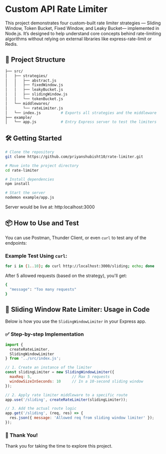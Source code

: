 # Custom API Rate Limiter

This project demonstrates four custom-built rate limiter strategies — Sliding Window, Token Bucket, Fixed Window, and Leaky Bucket— implemented in Node.js. It’s designed to help understand core concepts behind rate-limiting algorithms without relying on external libraries like express-rate-limit or Redis.

## 📁 Project Structure

```bash
├── src/
│   ├── strategies/
│   │   ├── abstract.js
│   │   ├── fixedWindow.js
│   │   ├── leakyBucket.js
│   │   ├── slidingWindow.js
│   │   └── tokenBucket.js
│   └── middlewares/
│       └── rateLimiter.js
│   └── index.js         # Exports all strategies and the middleware
├── example/
│   └── app.js           # Entry Express server to test the limiters
```

## 🛠️ Getting Started

```bash
# Clone the repository
git clone https://github.com/priyanshubisht10/rate-limiter.git

# Move into the project directory
cd rate-limiter

# Install dependencies
npm install

# Start the server
nodemon example/app.js
```
Server would be live at: http:localhost:3000

## 📦 How to Use and Test

You can use Postman, Thunder Client, or even `curl` to test any of the endpoints:

### Example Test Using `curl`:
```bash
for i in {1..10}; do curl http://localhost:3000/sliding; echo; done
```
After 5 allowed requests (based on the strategy), you'll get:
```bash
{
  "message": "Too many requests"
}
```

## 🧪 Sliding Window Rate Limiter: Usage in Code

Below is how you use the `SlidingWindowLimiter` in your Express app.

### ✅ Step-by-step Implementation

```js
import {
  createRateLimiter,
  SlidingWindowLimiter
} from '../src/index.js';

// 1. Create an instance of the limiter
const slidingLimiter = new SlidingWindowLimiter({
  maxReq: 5,                  // Max 5 requests
  windowSizeInSeconds: 10     // In a 10-second sliding window
});

// 2. Apply rate limiter middleware to a specific route
app.use('/sliding', createRateLimiter(slidingLimiter));

// 3. Add the actual route logic
app.get('/sliding', (req, res) => {
  res.json({ message: 'Allowed req from sliding window limiter' });
});
```
### 🙏 Thank You!

Thank you for taking the time to explore this project.
